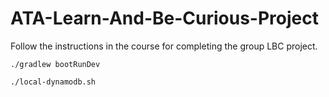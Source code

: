 # ATA-Learn-And-Be-Curious-Project

Follow the instructions in the course for completing the group LBC project.

```
./gradlew bootRunDev
```

```
./local-dynamodb.sh
```